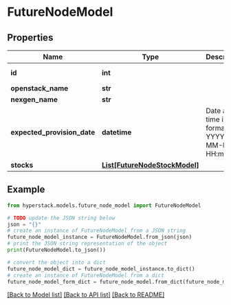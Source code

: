 # FutureNodeModel


## Properties

Name | Type | Description | Notes
------------ | ------------- | ------------- | -------------
**id** | **int** |  | [optional] [readonly] 
**openstack_name** | **str** |  | [optional] 
**nexgen_name** | **str** |  | [optional] 
**expected_provision_date** | **datetime** | Date and time in the format YYYY-MM-DD HH:mm:ss | 
**stocks** | [**List[FutureNodeStockModel]**](FutureNodeStockModel.md) |  | [optional] 

## Example

```python
from hyperstack.models.future_node_model import FutureNodeModel

# TODO update the JSON string below
json = "{}"
# create an instance of FutureNodeModel from a JSON string
future_node_model_instance = FutureNodeModel.from_json(json)
# print the JSON string representation of the object
print(FutureNodeModel.to_json())

# convert the object into a dict
future_node_model_dict = future_node_model_instance.to_dict()
# create an instance of FutureNodeModel from a dict
future_node_model_form_dict = future_node_model.from_dict(future_node_model_dict)
```
[[Back to Model list]](../README.md#documentation-for-models) [[Back to API list]](../README.md#documentation-for-api-endpoints) [[Back to README]](../README.md)


